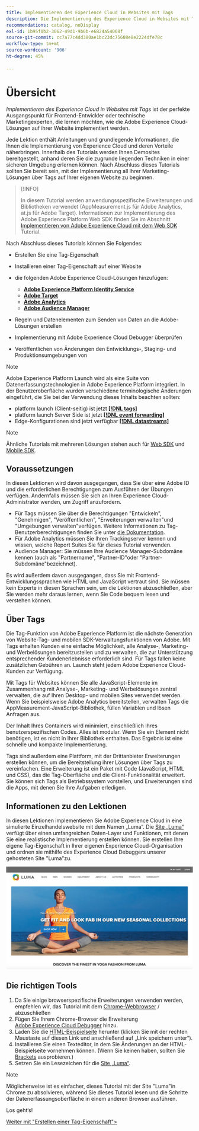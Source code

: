 ```yaml
---
title: Implementieren des Experience Cloud in Websites mit Tags
description: Die Implementierung des Experience Cloud in Websites mit Tags ist der perfekte Ausgangspunkt für Frontend-Entwickler oder technische Marketingexperten, die lernen möchten, wie die Adobe Experience Cloud-Lösungen auf ihrer Website implementiert werden.
recommendations: catalog, noDisplay
exl-id: 1b95f0b2-3062-49d1-9b0b-e6824a54008f
source-git-commit: cc7a77c4dd380ae1bc23dc75608e8e2224dfe78c
workflow-type: tm+mt
source-wordcount: '906'
ht-degree: 45%

---
```


# Übersicht

_Implementieren des Experience Cloud in Websites mit Tags_ ist der perfekte Ausgangspunkt für Frontend-Entwickler oder technische Marketingexperten, die lernen möchten, wie die Adobe Experience Cloud-Lösungen auf ihrer Website implementiert werden.

Jede Lektion enthält Anleitungen und grundlegende Informationen, die Ihnen die Implementierung von Experience Cloud und deren Vorteile näherbringen.  Innerhalb des Tutorials werden Ihnen Demosites bereitgestellt, anhand deren Sie die zugrunde liegenden Techniken in einer sicheren Umgebung erlernen können. Nach Abschluss dieses Tutorials sollten Sie bereit sein, mit der Implementierung all Ihrer Marketing-Lösungen über Tags auf Ihrer eigenen Website zu beginnen.

>[!INFO]
>
>In diesem Tutorial werden anwendungsspezifische Erweiterungen und Bibliotheken verwendet (AppMeasurement.js für Adobe Analytics, at.js für Adobe Target). Informationen zur Implementierung des Adobe Experience Platform Web SDK finden Sie im Abschnitt [Implementieren von Adobe Experience Cloud mit dem Web SDK](/help/tutorial-web-sdk/overview.md) Tutorial.


Nach Abschluss dieses Tutorials können Sie Folgendes:

* Erstellen Sie eine Tag-Eigenschaft

* Installieren einer Tag-Eigenschaft auf einer Website

* die folgenden Adobe Experience Cloud-Lösungen hinzufügen:
   * **[Adobe Experience Platform Identity Service](id-service.md)**
   * **[Adobe Target](target.md)**
   * **[Adobe Analytics](analytics.md)**
   * **[Adobe Audience Manager](audience-manager.md)**

* Regeln und Datenelementen zum Senden von Daten an die Adobe-Lösungen erstellen

* Implementierung mit Adobe Experience Cloud Debugger überprüfen

* Veröffentlichen von Änderungen den Entwicklungs-, Staging- und Produktionsumgebungen von 

>[!NOTE]
>
>Adobe Experience Platform Launch wird als eine Suite von Datenerfassungstechnologien in Adobe Experience Platform integriert. In der Benutzeroberfläche wurden verschiedene terminologische Änderungen eingeführt, die Sie bei der Verwendung dieses Inhalts beachten sollten:
>
> * platform launch (Client-seitig) ist jetzt **[[!DNL tags]](https://experienceleague.adobe.com/docs/experience-platform/tags/home.html?lang=de)**
> * platform launch Server Side ist jetzt **[[!DNL event forwarding]](https://experienceleague.adobe.com/docs/experience-platform/tags/event-forwarding/overview.html)**
> * Edge-Konfigurationen sind jetzt verfügbar **[[!DNL datastreams]](https://experienceleague.adobe.com/docs/experience-platform/edge/fundamentals/datastreams.html?lang=de)**


>[!NOTE]
>
>Ähnliche Tutorials mit mehreren Lösungen stehen auch für [Web SDK](../tutorial-web-sdk/overview.md) und [Mobile SDK](../tutorial-mobile-sdk/overview.md).

## Voraussetzungen

In diesen Lektionen wird davon ausgegangen, dass Sie über eine Adobe ID und die erforderlichen Berechtigungen zum Ausführen der Übungen verfügen. Andernfalls müssen Sie sich an Ihren Experience Cloud-Administrator wenden, um Zugriff anzufordern.

* Für Tags müssen Sie über die Berechtigungen &quot;Entwickeln&quot;, &quot;Genehmigen&quot;, &quot;Veröffentlichen&quot;, &quot;Erweiterungen verwalten&quot;und &quot;Umgebungen verwalten&quot;verfügen. Weitere Informationen zu Tag-Benutzerberechtigungen finden Sie unter [die Dokumentation](https://experienceleague.adobe.com/docs/experience-platform/tags/admin/user-permissions.html?lang=de).
* Für Adobe Analytics müssen Sie Ihren Trackingserver kennen und wissen, welche Report Suites Sie für dieses Tutorial verwenden.
* Audience Manager: Sie müssen Ihre Audience Manager-Subdomäne kennen (auch als &quot;Partnername&quot;, &quot;Partner-ID&quot;oder &quot;Partner-Subdomäne&quot;bezeichnet).

Es wird außerdem davon ausgegangen, dass Sie mit Frontend-Entwicklungssprachen wie HTML und JavaScript vertraut sind. Sie müssen kein Experte in diesen Sprachen sein, um die Lektionen abzuschließen, aber Sie werden mehr daraus lernen, wenn Sie Code bequem lesen und verstehen können.

## Über Tags

Die Tag-Funktion von Adobe Experience Platform ist die nächste Generation von Website-Tag- und mobilen SDK-Verwaltungsfunktionen von Adobe. Mit Tags erhalten Kunden eine einfache Möglichkeit, alle Analyse-, Marketing- und Werbelösungen bereitzustellen und zu verwalten, die zur Unterstützung entsprechender Kundenerlebnisse erforderlich sind. Für Tags fallen keine zusätzlichen Gebühren an. Launch steht jedem Adobe Experience Cloud-Kunden zur Verfügung.

Mit Tags für Websites können Sie alle JavaScript-Elemente im Zusammenhang mit Analyse-, Marketing- und Werbelösungen zentral verwalten, die auf Ihren Desktop- und mobilen Sites verwendet werden. Wenn Sie beispielsweise Adobe Analytics bereitstellen, verwalten Tags die AppMeasurement-JavaScript-Bibliothek, füllen Variablen und lösen Anfragen aus.

Der Inhalt Ihres Containers wird minimiert, einschließlich Ihres benutzerspezifischen Codes. Alles ist modular. Wenn Sie ein Element nicht benötigen, ist es nicht in Ihrer Bibliothek enthalten. Das Ergebnis ist eine schnelle und kompakte Implementierung.

Tags sind außerdem eine Plattform, mit der Drittanbieter Erweiterungen erstellen können, um die Bereitstellung ihrer Lösungen über Tags zu vereinfachen. Eine Erweiterung ist ein Paket mit Code (JavaScript, HTML und CSS), das die Tag-Oberfläche und die Client-Funktionalität erweitert. Sie können sich Tags als Betriebssystem vorstellen, und Erweiterungen sind die Apps, mit denen Sie Ihre Aufgaben erledigen.

## Informationen zu den Lektionen

In diesen Lektionen implementieren Sie Adobe Experience Cloud in eine simulierte Einzelhandelswebsite mit dem Namen „Luma“. Die [Site „Luma“](https://luma.enablementadobe.com/content/luma/us/en.html) verfügt über einen umfangreichen Daten-Layer und Funktionen, mit denen Sie eine realistische Implementierung erstellen können. Sie erstellen Ihre eigene Tag-Eigenschaft in Ihrer eigenen Experience Cloud-Organisation und ordnen sie mithilfe des Experience Cloud Debuggers unserer gehosteten Site &quot;Luma&quot;zu.

[![Website „Luma“](images/overview-luma.png)](https://luma.enablementadobe.com/content/luma/us/en.html)

## Die richtigen Tools

1. Da Sie einige browserspezifische Erweiterungen verwenden werden, empfehlen wir, das Tutorial mit dem [Chrome-Webbrowser](https://www.google.com/chrome/) / abzuschließen
1. Fügen Sie Ihrem Chrome-Browser die Erweiterung [Adobe Experience Cloud Debugger](https://chrome.google.com/webstore/detail/adobe-experience-cloud-de/ocdmogmohccmeicdhlhhgepeaijenapj) hinzu.
1. Laden Sie die [HTML-Beispielseite](https://www.enablementadobe.com/multi/web/basic-sample.html) herunter (klicken Sie mit der rechten Maustaste auf diesen Link und anschließend auf „Link speichern unter“).
1. Installieren Sie einen Texteditor, in dem Sie Änderungen an der HTML-Beispielseite vornehmen können. (Wenn Sie keinen haben, sollten Sie [Brackets](https://brackets.io/) ausprobieren.)
1. Setzen Sie ein Lesezeichen für die [Site „Luma“](https://luma.enablementadobe.com/content/luma/us/en.html).

>[!NOTE]
>
>Möglicherweise ist es einfacher, dieses Tutorial mit der Site &quot;Luma&quot;in Chrome zu absolvieren, während Sie dieses Tutorial lesen und die Schritte der Datenerfassungsoberfläche in einem anderen Browser ausführen.

Los geht‘s!

[Weiter mit &quot;Erstellen einer Tag-Eigenschaft&quot;>](create-a-property.md)
